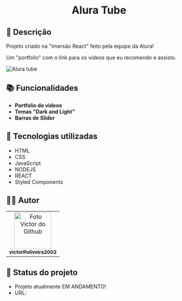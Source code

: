 <h1 align="center"> Alura Tube </h1>

## :memo: Descrição
Projeto criado na "Imersão React" feito pela equipe da Alura!

Um "portfolio" com o link para os vídeos que eu recomendo e assisto.

![Alura tube](https://user-images.githubusercontent.com/72527282/201681706-52e5d0e0-383b-4867-aab7-25e2c22cca08.png)

## :books: Funcionalidades
* <b>Portfolio de videos</b>
* <b>Temas "Dark and Light"</b>
* <b>Barras de Slider</b>


## :wrench: Tecnologias utilizadas
* HTML
* CSS
* JavaScript
* NODEJS
* REACT
* Styled Components


## :technologist: Autor
<table>
  <tr>
    <td align="center">
      <a href="https://github.com/victorPoliveira2002">
        <img src="https://avatars.githubusercontent.com/u/72527282?s=400&u=5badd123270b78a82d5a70a8ff70bb45a5bd0d5b&v=4" width="100px;" alt="Foto Victor do Github"/><br>
        <sub>
          <b>victorPoliveira2002</b>
        </sub>
      </a>
    </td>
  </tr>
</table>

## :dart: Status do projeto
 * Projeto atualmente EM ANDAMENTO!
 * URL: 
